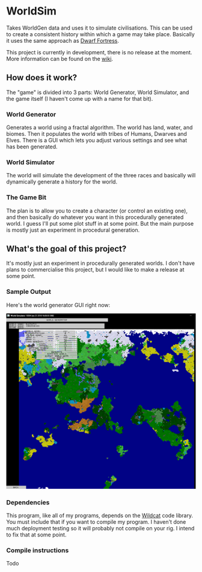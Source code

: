 # WorldSim
Takes WorldGen data and uses it to simulate civilisations. This can be used to create a consistent history within which a game may take place. Basically it uses the same approach as [Dwarf Fortress](http://www.bay12games.com/dwarves/).

This project is currently in development, there is no release at the moment. More information can be found on the [wiki](https://github.com/RyanBabij/WorldSim/wiki).

## How does it work?

The "game" is divided into 3 parts: World Generator, World Simulator, and the game itself (I haven't come up with a name for that bit).

### World Generator

Generates a world using a fractal algorithm. The world has land, water, and biomes. Then it populates the world with tribes of Humans, Dwarves and Elves. There is a GUI which lets you adjust various settings and see what has been generated.

### World Simulator

The world will simulate the development of the three races and basically will dynamically generate a history for the world.

### The Game Bit

The plan is to allow you to create a character (or control an existing one), and then basically do whatever you want in this procedurally generated world. I guess I'll put some plot stuff in at some point. But the main purpose is mostly just an experiment in procedural generation.

## What's the goal of this project?

It's mostly just an experiment in procedurally generated worlds. I don't have plans to commercialise this project, but I would like to make a release at some point.

### Sample Output

Here's the world generator GUI right now:

![Screenshot of WorldGen](https://raw.githubusercontent.com/RyanBabij/WorldSim/master/doc/2018-06-26-Example01.png)

### Dependencies

This program, like all of my programs, depends on the [Wildcat](https://github.com/RyanBabij/Wildcat) code library. You must include that if you want to compile my program. I haven't done much deployment testing so it will probably not compile on your rig. I intend to fix that at some point.

### Compile instructions

Todo
